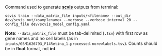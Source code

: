 Command used to generate [__scvis__](https://github.com/shahcompbio/scvis) outputs from terminal:
```
scvis train --data_matrix_file inputs/<filename> --out_dir dev/scvis_out/<samplename> --verbose --verbose_interval 20 --config_file dev/scvis_model_config.yaml
```
__Note__: `--data_matrix_file` must be tab-delimited (`.tsv`) with first row as gene names and no cell labels (as in `inputs/GSM1626793_P14Retina_1.processed.norowlabels.tsv`). Counts should be in __float__ format, not __int__.

